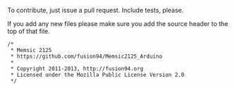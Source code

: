 To contribute, just issue a pull request. Include tests, please. 

If you add any new files please make sure you add the source header to the top of that file.
```
/*
 * Memsic 2125
 * https://github.com/fusion94/Memsic2125_Arduino
 *
 * Copyright 2011-2013, http://fusion94.org
 * Licensed under the Mozilla Public License Version 2.0
 */
```
